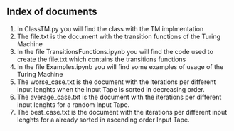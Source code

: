## Index of documents
1. In ClassTM.py you will find the class with the TM implmentation
2. The file.txt is the document with the transition functions of the Turing Machine
3. In the file TransitionsFunctions.ipynb you will find the code used to create the file.txt which contains the transitions functions
4. In the file Examples.ipynb you will find some examples of usage of the Turing Machine
5. The worse_case.txt is the document with the iterations per different input lenghts when the Input Tape is sorted in decreasing order.
6. The average_case.txt is the document with the iterations per different input lenghts for a random Input Tape.
7. The best_case.txt is the document with the iterations per different input lenghts for a already sorted in ascending order Input Tape.
